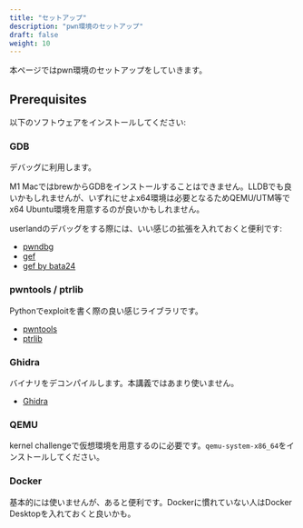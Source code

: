 ```yaml
---
title: "セットアップ"
description: "pwn環境のセットアップ"
draft: false
weight: 10
---
```


本ページではpwn環境のセットアップをしていきます。

## Prerequisites

以下のソフトウェアをインストールしてください:

### GDB

デバッグに利用します。

M1 MacではbrewからGDBをインストールすることはできません。LLDBでも良いかもしれませんが、いずれにせよx64環境は必要となるためQEMU/UTM等でx64 Ubuntu環境を用意するのが良いかもしれません。

userlandのデバッグをする際には、いい感じの拡張を入れておくと便利です:

- [pwndbg](https://github.com/pwndbg/pwndbg)
- [gef](https://github.com/hugsy/gef)
- [gef by bata24](https://github.com/bata24/gef)

### pwntools / ptrlib

Pythonでexploitを書く際の良い感じライブラリです。

- [pwntools](https://github.com/Gallopsled/pwntools)
- [ptrlib](https://github.com/ptr-yudai/ptrlib)

### Ghidra

バイナリをデコンパイルします。本講義ではあまり使いません。

- [Ghidra](https://ghidra-sre.org/)

### QEMU

kernel challengeで仮想環境を用意するのに必要です。`qemu-system-x86_64`をインストールしてください。

### Docker

基本的には使いませんが、あると便利です。Dockerに慣れていない人はDocker Desktopを入れておくと良いかも。
